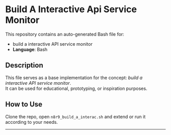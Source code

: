 # Build A Interactive Api Service Monitor

This repository contains an auto-generated Bash file for:

- build a interactive API service monitor
- **Language**: Bash

## Description

This file serves as a base implementation for the concept: *build a interactive API service monitor*.  
It can be used for educational, prototyping, or inspiration purposes.

## How to Use

Clone the repo, open `n8r9_build_a_interac.sh` and extend or run it according to your needs.

---


